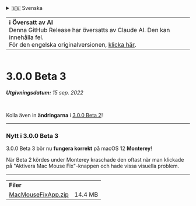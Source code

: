 <details>
<summary>🇸🇪 Svenska</summary>

[🇬🇧 English (GitHub)](https://github.com/noah-nuebling/mac-mouse-fix/releases/tag/3.0.0-Beta-3)\
[🇦🇩 Català](https://redirect.macmousefix.com/?target=mmf-release&tag=3.0.0-Beta-3&locale=ca)\
[🇩🇪 Deutsch](https://redirect.macmousefix.com/?target=mmf-release&tag=3.0.0-Beta-3&locale=de)\
[🇪🇸 Español](https://redirect.macmousefix.com/?target=mmf-release&tag=3.0.0-Beta-3&locale=es)\
[🇫🇷 Français](https://redirect.macmousefix.com/?target=mmf-release&tag=3.0.0-Beta-3&locale=fr)\
[🇮🇩 Indonesia](https://redirect.macmousefix.com/?target=mmf-release&tag=3.0.0-Beta-3&locale=id)\
[🇮🇹 Italiano](https://redirect.macmousefix.com/?target=mmf-release&tag=3.0.0-Beta-3&locale=it)\
[🇭🇺 Magyar](https://redirect.macmousefix.com/?target=mmf-release&tag=3.0.0-Beta-3&locale=hu)\
[🇳🇱 Nederlands](https://redirect.macmousefix.com/?target=mmf-release&tag=3.0.0-Beta-3&locale=nl)\
[🇵🇱 Polski](https://redirect.macmousefix.com/?target=mmf-release&tag=3.0.0-Beta-3&locale=pl)\
[🇧🇷 Português (Brasil)](https://redirect.macmousefix.com/?target=mmf-release&tag=3.0.0-Beta-3&locale=pt-BR)\
[🇵🇹 Português (Portugal)](https://redirect.macmousefix.com/?target=mmf-release&tag=3.0.0-Beta-3&locale=pt-PT)\
[🇷🇴 Română](https://redirect.macmousefix.com/?target=mmf-release&tag=3.0.0-Beta-3&locale=ro)\
**🇸🇪 Svenska**\
[🇻🇳 Tiếng Việt](https://redirect.macmousefix.com/?target=mmf-release&tag=3.0.0-Beta-3&locale=vi)\
[🇹🇷 Türkçe](https://redirect.macmousefix.com/?target=mmf-release&tag=3.0.0-Beta-3&locale=tr)\
[🇨🇿 Čeština](https://redirect.macmousefix.com/?target=mmf-release&tag=3.0.0-Beta-3&locale=cs)\
[🇬🇷 Ελληνικά](https://redirect.macmousefix.com/?target=mmf-release&tag=3.0.0-Beta-3&locale=el)\
[🇷🇺 Русский](https://redirect.macmousefix.com/?target=mmf-release&tag=3.0.0-Beta-3&locale=ru)\
[🇺🇦 Українська](https://redirect.macmousefix.com/?target=mmf-release&tag=3.0.0-Beta-3&locale=uk)\
[🇮🇱 עברית](https://redirect.macmousefix.com/?target=mmf-release&tag=3.0.0-Beta-3&locale=he)\
[🇸🇦 العربية](https://redirect.macmousefix.com/?target=mmf-release&tag=3.0.0-Beta-3&locale=ar)\
[🇮🇳 हिन्दी](https://redirect.macmousefix.com/?target=mmf-release&tag=3.0.0-Beta-3&locale=hi)\
[🇹🇭 ไทย](https://redirect.macmousefix.com/?target=mmf-release&tag=3.0.0-Beta-3&locale=th)\
[🇨🇳 中文 (简体)](https://redirect.macmousefix.com/?target=mmf-release&tag=3.0.0-Beta-3&locale=zh-Hans)\
[🇨🇳 中文 (繁體)](https://redirect.macmousefix.com/?target=mmf-release&tag=3.0.0-Beta-3&locale=zh-Hant)\
[🇭🇰 中文（香港)](https://redirect.macmousefix.com/?target=mmf-release&tag=3.0.0-Beta-3&locale=zh-HK)\
[🇯🇵 日本語](https://redirect.macmousefix.com/?target=mmf-release&tag=3.0.0-Beta-3&locale=ja)\
[🇰🇷 한국어](https://redirect.macmousefix.com/?target=mmf-release&tag=3.0.0-Beta-3&locale=ko)\
[Help translate Mac Mouse Fix to different languages!](https://github.com/noah-nuebling/mac-mouse-fix/discussions/731)
</details>
<table align=><td>
<b>ℹ️ Översatt av AI</b><br>
Denna GitHub Release har översatts av Claude AI. Den kan innehålla fel.<br>
För den engelska originalversionen, <a href="https://github.com/noah-nuebling/mac-mouse-fix/releases/tag/3.0.0-Beta-3">klicka här</a>.
</td></table>

<table></table>

# 3.0.0 Beta 3
***Utgivningsdatum:** 15 sep. 2022*

<br>

Kolla även in **ändringarna** i [3.0.0 Beta 2](https://redirect.macmousefix.com/?target=mmf-release&tag=3.0.0-Beta-2&locale=sv)!

---

### Nytt i 3.0.0 Beta 3

3.0.0 Beta 3 bör nu **fungera korrekt** på macOS 12 **Monterey**!

När Beta 2 kördes under Monterey kraschade den oftast när man klickade på "Aktivera Mac Mouse Fix"-knappen och hade vissa visuella problem.

---

<table align="start">
<tr>
    <td colspan=2>
        <b>Filer</b>
    </td>
</tr>
<tr>
    <td><a href="https://github.com/noah-nuebling/mac-mouse-fix/releases/download/3.0.0-Beta-3/MacMouseFixApp.zip">MacMouseFixApp.zip</a></td>
    <td>14.4 MB</td>
</tr>
</table>